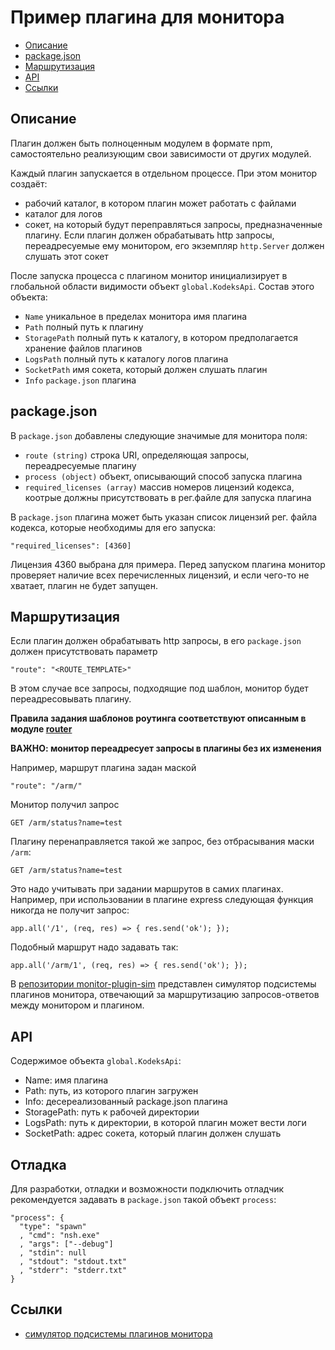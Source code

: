 # Пример плагина для монитора

* [Описание](#Описание)
* [package.json](#packagejson)
* [Маршрутизация](#Маршрутизация)
* [API](#api)
* [Ссылки](#Ссылки)

## Описание

Плагин должен быть полноценным модулем в формате npm, самостоятельно реализующим свои зависимости от других модулей.

Каждый плагин запускается в отдельном процессе. 
При этом монитор создаёт:

* рабочий каталог, в котором плагин может работать с файлами
* каталог для логов
* сокет, на который будут переправляться запросы, предназначенные плагину. Если плагин должен обрабатывать http запросы, переадресуемые ему монитором, его экземпляр `http.Server` должен слушать этот сокет

После запуска процесса с плагином монитор инициализирует в глобальной области видимости объект `global.KodeksApi`. Состав этого объекта:

* `Name` уникальное в пределах монитора имя плагина
* `Path` полный путь к плагину
* `StoragePath` полный путь к каталогу, в котором предполагается хранение файлов плагинов
* `LogsPath` полный путь к каталогу логов плагина
* `SocketPath` имя сокета, который должен слушать плагин
* `Info` `package.json` плагина

## package.json

В `package.json` добавлены следующие значимые для монитора поля:

- `route (string)` строка URI, определяющая запросы, переадресуемые плагину
- `process (object)` объект, описывающий способ запуска плагина
- `required_licenses (array)` массив номеров лицензий кодекса, коотрые должны присутствовать в рег.файле для запуска плагина

В `package.json` плагина может быть указан список лицензий рег. файла кодекса, которые необходимы для его запуска: 
```
"required_licenses": [4360]
```
Лицензия 4360 выбрана для примера. Перед запуском плагина монитор проверяет наличие всех перечисленных лицензий, и если чего-то не хватает, плагин не будет запущен.

## Маршрутизация

Если плагин должен обрабатывать http запросы, в его `package.json` должен присутствовать параметр 
```
"route": "<ROUTE_TEMPLATE>"
```
В этом случае все запросы, подходящие под шаблон, монитор будет переадресовывать плагину.

**Правила задания шаблонов роутинга соответствуют описанным в модуле [router](https://www.npmjs.com/package/router)**

**ВАЖНО: монитор переадресует запросы в плагины без их изменения**

Например, маршрут плагина задан маской
```
"route": "/arm/"
```
Монитор получил запрос
```
GET /arm/status?name=test
```
Плагину перенаправляется такой же запрос, без отбрасывания маски `/arm`:
```
GET /arm/status?name=test
```
Это надо учитывать при задании маршрутов в самих плагинах. Например, при использовании в плагине express следующая функция никогда не получит запрос:
```
app.all('/1', (req, res) => { res.send('ok'); });
```
Подобный маршрут надо задавать так:
```
app.all('/arm/1', (req, res) => { res.send('ok'); });
```

В [репозитории monitor-plugin-sim](https://github.com/Murzilka/monitor-plugin-sim) представлен симулятор подсистемы плагинов монитора, отвечающий за маршрутизацию запросов-ответов между монитором и плагином.

## API

Содержимое объекта `global.KodeksApi`:

* Name: имя плагина
* Path: путь, из которого плагин загружен
* Info: десереализованный package.json плагина
* StoragePath: путь к рабочей директории
* LogsPath: путь к директории, в которой плагин может вести логи
* SocketPath: адрес сокета, который плагин должен слушать

## Отладка

Для разработки, отладки и возможности подключить отладчик рекомендуется задавать в `package.json` такой объект `process`:
```
"process": {
  "type": "spawn"
  , "cmd": "nsh.exe"
  , "args": ["--debug"]
  , "stdin": null
  , "stdout": "stdout.txt"
  , "stderr": "stderr.txt"
}
```

## Ссылки

- [симулятор подсистемы плагинов монитора](https://github.com/Murzilka/monitor-plugin-sim)
